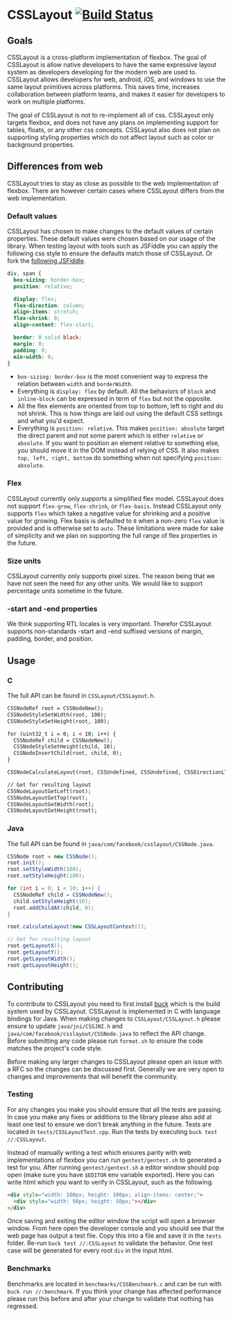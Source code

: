 # CSSLayout [![Build Status](https://travis-ci.org/facebook/css-layout.svg?branch=master)](https://travis-ci.org/facebook/css-layout)

## Goals
CSSLayout is a cross-platform implementation of flexbox. The goal of CSSLayout is allow native developers to have the same expressive layout system as developers developing for the modern web are used to. CSSLayout allows developers for web, android, iOS, and windows to use the same layout primitives across platforms. This saves time, increases collaboration between platform teams, and makes it easier for developers to work on multiple platforms.

The goal of CSSLayout is not to re-implement all of css. CSSLayout only targets flexbox, and does not have any plans on implementing support for tables, floats, or any other css concepts. CSSLayout also does not plan on supporting styling properties which do not affect layout such as color or background properties.


## Differences from web
CSSLayout tries to stay as close as possible to the web implementation of flexbox. There are however certain cases where CSSLayout differs from the web implementation.

### Default values
CSSLayout has chosen to make changes to the default values of certain properties. These default values were chosen based on our usage of the library. When testing layout with tools such as JSFiddle you can apply the following css style to ensure the defaults match those of CSSLayout. Or fork the [following JSFiddle](http://jsfiddle.net/vjeux/y11txxv9/).

```css
div, span {
  box-sizing: border-box;
  position: relative;

  display: flex;
  flex-direction: column;
  align-items: stretch;
  flex-shrink: 0;
  align-content: flex-start;

  border: 0 solid black;
  margin: 0;
  padding: 0;
  min-width: 0;
}
```

- `box-sizing: border-box` is the most convenient way to express the relation between `width` and `borderWidth`.
- Everything is `display: flex` by default. All the behaviors of `block` and `inline-block` can be expressed in term of `flex` but not the opposite.
- All the flex elements are oriented from top to bottom, left to right and do not shrink. This is how things are laid out using the default CSS settings and what you'd expect.
- Everything is `position: relative`. This makes `position: absolute` target the direct parent and not some parent which is either `relative` or `absolute`. If you want to position an element relative to something else, you should move it in the DOM instead of relying of CSS. It also makes `top, left, right, bottom` do something when not specifying `position: absolute`.


### Flex
CSSLayout currently only supports a simplified flex model. CSSLayout does not support `flex-grow`, `flex-shrink`, or `flex-basis`. Instead CSSLayout only supports `flex` which takes a negative value for shrinking and a positive value for growing. Flex basis is defaulted to `0` when a non-zero `flex` value is provided and is otherwise set to `auto`. These limitations were made for sake of simplicity and we plan on supporting the full range of flex properties in the future.

### Size units
CSSLayout currently only supports pixel sizes. The reason being that we have not seen the need for any other units. We would like to support percentage units sometime in the future.

### -start and -end properties
We think supporting RTL locales is very important. Therefor CSSLayout supports non-standards -start and -end suffixed versions of margin, padding, border, and position.


## Usage

### C
The full API can be found in `CSSLayout/CSSLayout.h`.

```html
CSSNodeRef root = CSSNodeNew();
CSSNodeStyleSetWidth(root, 100);
CSSNodeStyleSetHeight(root, 100);

for (uint32_t i = 0; i < 10; i++) {
  CSSNodeRef child = CSSNodeNew();
  CSSNodeStyleSetHeight(child, 10);
  CSSNodeInsertChild(root, child, 0);
}

CSSNodeCalculateLayout(root, CSSUndefined, CSSUndefined, CSSDirectionLTR);

// Get for resulting layout
CSSNodeLayoutGetLeft(root);
CSSNodeLayoutGetTop(root);
CSSNodeLayoutGetWidth(root);
CSSNodeLayoutGetHeight(root);
```

### Java
The full API can be found in `java/com/facebook/csslayout/CSSNode.java`.

```java
CSSNode root = new CSSNode();
root.init();
root.setStyleWidth(100);
root.setStyleHeight(100);

for (int i = 0; i < 10; i++) {
  CSSNodeRef child = CSSNodeNew();
  child.setStyleHeight(10);
  root.addChildAt(child, 0);
}

root.calculateLayout(new CSSLayoutContext());

// Get for resulting layout
root.getLayoutX();
root.getLayoutY();
root.getLayoutWidth();
root.getLayoutHeight();
```

## Contributing
To contribute to CSSLayout you need to first install [buck](https://buckbuild.com) which is the build system used by CSSLayout. CSSLayout is implemented in C with language bindings for Java. When making changes to `CSSLayout/CSSLayout.h` please ensure to update `java/jni/CSSJNI.h` and `java/com/facebook/csslayout/CSSNode.java` to reflect the API change. Before submitting any code please run `format.sh` to ensure the code matches the project's code style.

Before making any larger changes to CSSLayout please open an issue with a RFC so the changes can be discussed first. Generally we are very open to changes and improvements that will benefit the community.

### Testing
For any changes you make you should ensure that all the tests are passing. In case you make any fixes or additions to the library please also add at least one test to ensure we don't break anything in the future. Tests are located in `tests/CSSLayoutTest.cpp`. Run the tests by executing `buck test //:CSSLayout`.

Instead of manually writing a test which ensures parity with web implementations of flexbox you can run `gentest/gentest.sh` to generated a test for you. After running `gentest/gentest.sh` a editor window should pop open (make sure you have `$EDITOR` env variable exported). Here you can write html which you want to verify in CSSLayout, such as the following.

```html
<div style="width: 100px; height: 100px; align-items: center;">
  <div style="width: 50px; height: 50px;"></div>
</div>
```

Once saving and exiting the editor window the script will open a browser window. From here open the developer console and you should see that the web page has output a test file. Copy this into a file and save it in the `tests` folder. Re-run `buck test //:CSSLayout` to validate the behavior. One test case will be generated for every root `div` in the input html.

### Benchmarks
Benchmarks are located in `benchmarks/CSSBenchmark.c` and can be run with `buck run //:benchmark`. If you think your change has affected performance please run this before and after your change to validate that nothing has regressed.
